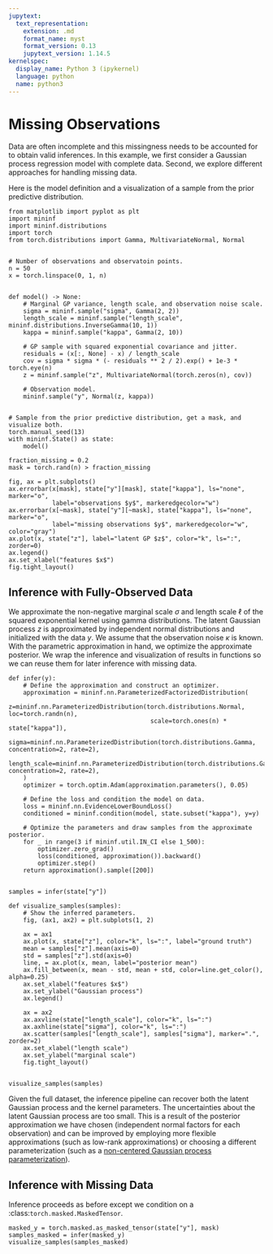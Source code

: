 ```yaml
---
jupytext:
  text_representation:
    extension: .md
    format_name: myst
    format_version: 0.13
    jupytext_version: 1.14.5
kernelspec:
  display_name: Python 3 (ipykernel)
  language: python
  name: python3
---
```


# Missing Observations

Data are often incomplete and this missingness needs to be accounted for to obtain valid inferences. In this example, we first consider a Gaussian process regression model with complete data. Second, we explore different approaches for handling missing data.

Here is the model definition and a visualization of a sample from the prior predictive distribution.

```{code-cell} ipython3
from matplotlib import pyplot as plt
import mininf
import mininf.distributions
import torch
from torch.distributions import Gamma, MultivariateNormal, Normal


# Number of observations and observatoin points.
n = 50
x = torch.linspace(0, 1, n)


def model() -> None:
    # Marginal GP variance, length scale, and observation noise scale.
    sigma = mininf.sample("sigma", Gamma(2, 2))
    length_scale = mininf.sample("length_scale", mininf.distributions.InverseGamma(10, 1))
    kappa = mininf.sample("kappa", Gamma(2, 10))

    # GP sample with squared exponential covariance and jitter.
    residuals = (x[:, None] - x) / length_scale
    cov = sigma * sigma * (- residuals ** 2 / 2).exp() + 1e-3 * torch.eye(n)
    z = mininf.sample("z", MultivariateNormal(torch.zeros(n), cov))

    # Observation model.
    mininf.sample("y", Normal(z, kappa))


# Sample from the prior predictive distribution, get a mask, and visualize both.
torch.manual_seed(13)
with mininf.State() as state:
    model()

fraction_missing = 0.2
mask = torch.rand(n) > fraction_missing

fig, ax = plt.subplots()
ax.errorbar(x[mask], state["y"][mask], state["kappa"], ls="none", marker="o",
            label="observations $y$", markeredgecolor="w")
ax.errorbar(x[~mask], state["y"][~mask], state["kappa"], ls="none", marker="o",
            label="missing observations $y$", markeredgecolor="w", color="gray")
ax.plot(x, state["z"], label="latent GP $z$", color="k", ls=":", zorder=0)
ax.legend()
ax.set_xlabel("features $x$")
fig.tight_layout()
```

## Inference with Fully-Observed Data

We approximate the non-negative marginal scale $\sigma$ and length scale $\ell$ of the squared exponential kernel using gamma distributions. The latent Gaussian process $z$ is approximated by independent normal distributions and initialized with the data $y$. We assume that the observation noise $\kappa$ is known. With the parametric approximation in hand, we optimize the approximate posterior. We wrap the inference and visualization of results in functions so we can reuse them for later inference with missing data.

```{code-cell} ipython3
def infer(y):
    # Define the approximation and construct an optimizer.
    approximation = mininf.nn.ParameterizedFactorizedDistribution(
        z=mininf.nn.ParameterizedDistribution(torch.distributions.Normal, loc=torch.randn(n),
                                       scale=torch.ones(n) * state["kappa"]),
        sigma=mininf.nn.ParameterizedDistribution(torch.distributions.Gamma, concentration=2, rate=2),
        length_scale=mininf.nn.ParameterizedDistribution(torch.distributions.Gamma, concentration=2, rate=2),
    )
    optimizer = torch.optim.Adam(approximation.parameters(), 0.05)

    # Define the loss and condition the model on data.
    loss = mininf.nn.EvidenceLowerBoundLoss()
    conditioned = mininf.condition(model, state.subset("kappa"), y=y)

    # Optimize the parameters and draw samples from the approximate posterior.
    for _ in range(3 if mininf.util.IN_CI else 1_500):
        optimizer.zero_grad()
        loss(conditioned, approximation()).backward()
        optimizer.step()
    return approximation().sample([200])


samples = infer(state["y"])
```

```{code-cell} ipython3
def visualize_samples(samples):
    # Show the inferred parameters.
    fig, (ax1, ax2) = plt.subplots(1, 2)

    ax = ax1
    ax.plot(x, state["z"], color="k", ls=":", label="ground truth")
    mean = samples["z"].mean(axis=0)
    std = samples["z"].std(axis=0)
    line, = ax.plot(x, mean, label="posterior mean")
    ax.fill_between(x, mean - std, mean + std, color=line.get_color(), alpha=0.25)
    ax.set_xlabel("features $x$")
    ax.set_ylabel("Gaussian process")
    ax.legend()

    ax = ax2
    ax.axvline(state["length_scale"], color="k", ls=":")
    ax.axhline(state["sigma"], color="k", ls=":")
    ax.scatter(samples["length_scale"], samples["sigma"], marker=".", zorder=2)
    ax.set_xlabel("length scale")
    ax.set_ylabel("marginal scale")
    fig.tight_layout()


visualize_samples(samples)
```

Given the full dataset, the inference pipeline can recover both the latent Gaussian process and the kernel parameters. The uncertainties about the latent Gaussian process are too small. This is a result of the posterior approximation we have chosen (independent normal factors for each observation) and can be improved by employing more flexible approximations (such as low-rank approximations) or choosing a different parameterization (such as a [non-centered Gaussian process parameterization](https://mc-stan.org/docs/stan-users-guide/simulating-from-a-gaussian-process.html#cholesky-factored-and-transformed-implementation)).

## Inference with Missing Data

Inference proceeds as before except we condition on a :class:`torch.masked.MaskedTensor`.

```{code-cell} ipython3
masked_y = torch.masked.as_masked_tensor(state["y"], mask)
samples_masked = infer(masked_y)
visualize_samples(samples_masked)
```

